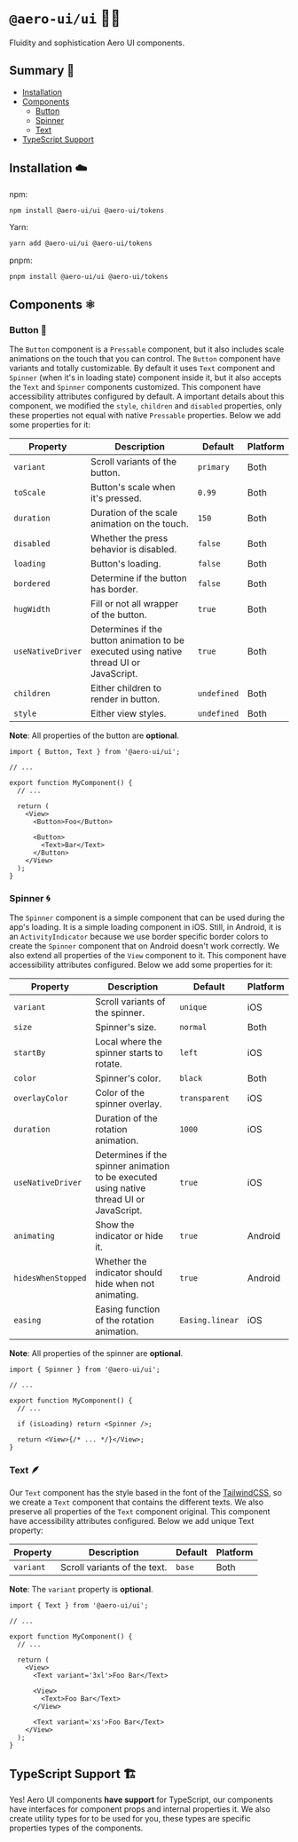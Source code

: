 # `@aero-ui/ui` 👨‍🎨

Fluidity and sophistication Aero UI components.

## Summary 📖

- [Installation](#installation-️)
- [Components](#components-️)
  - [Button](#button-)
  - [Spinner](#spinner-)
  - [Text](#text-)
- [TypeScript Support](#typescript-support-️)

## Installation ☁️

npm:

```sh
npm install @aero-ui/ui @aero-ui/tokens
```

Yarn:

```sh
yarn add @aero-ui/ui @aero-ui/tokens
```

pnpm:

```sh
pnpm install @aero-ui/ui @aero-ui/tokens
```

## Components ⚛️

### Button 🔘

The `Button` component is a `Pressable` component, but it also includes scale animations on the touch that you can control. The `Button` component have variants and totally customizable. By default it uses `Text` component and `Spinner` (when it's in loading state) component inside it, but it also accepts the `Text` and `Spinner` components customized. This component have accessibility attributes configured by default. A important details about this component, we modified the `style`, `children` and `disabled` properties, only these properties not equal with native `Pressable` properties. Below we add some properties for it:

| Property          | Description                                                                             | Default     | Platform |
| ----------------- | --------------------------------------------------------------------------------------- | ----------- | -------- |
| `variant`         | Scroll variants of the button.                                                          | `primary`   | Both     |
| `toScale`         | Button's scale when it's pressed.                                                       | `0.99`      | Both     |
| `duration`        | Duration of the scale animation on the touch.                                           | `150`       | Both     |
| `disabled`        | Whether the press behavior is disabled.                                                 | `false`     | Both     |
| `loading`         | Button's loading.                                                                       | `false`     | Both     |
| `bordered`        | Determine if the button has border.                                                     | `false`     | Both     |
| `hugWidth`        | Fill or not all wrapper of the button.                                                  | `true`      | Both     |
| `useNativeDriver` | Determines if the button animation to be executed using native thread UI or JavaScript. | `true`      | Both     |
| `children`        | Either children to render in button.                                                    | `undefined` | Both     |
| `style`           | Either view styles.                                                                     | `undefined` | Both     |

**Note**: All properties of the button are **optional**.

```tsx
import { Button, Text } from '@aero-ui/ui';

// ...

export function MyComponent() {
  // ...

  return (
    <View>
      <Button>Foo</Button>

      <Button>
        <Text>Bar</Text>
      </Button>
    </View>
  );
}
```

### Spinner 🌀

The `Spinner` component is a simple component that can be used during the app's loading. It is a simple loading component in iOS. Still, in Android, it is an `ActivityIndicator` because we use border specific border colors to create the `Spinner` component that on Android doesn't work correctly. We also extend all properties of the `View` component to it. This component have accessibility attributes configured. Below we add some properties for it:

| Property           | Description                                                                              | Default         | Platform |
| ------------------ | ---------------------------------------------------------------------------------------- | --------------- | -------- |
| `variant`          | Scroll variants of the spinner.                                                          | `unique`        | iOS      |
| `size`             | Spinner's size.                                                                          | `normal`        | Both     |
| `startBy`          | Local where the spinner starts to rotate.                                                | `left`          | iOS      |
| `color`            | Spinner's color.                                                                         | `black`         | Both     |
| `overlayColor`     | Color of the spinner overlay.                                                            | `transparent`   | iOS      |
| `duration`         | Duration of the rotation animation.                                                      | `1000`          | iOS      |
| `useNativeDriver`  | Determines if the spinner animation to be executed using native thread UI or JavaScript. | `true`          | iOS      |
| `animating`        | Show the indicator or hide it.                                                           | `true`          | Android  |
| `hidesWhenStopped` | Whether the indicator should hide when not animating.                                    | `true`          | Android  |
| `easing`           | Easing function of the rotation animation.                                               | `Easing.linear` | iOS      |

**Note**: All properties of the spinner are **optional**.

```tsx
import { Spinner } from '@aero-ui/ui';

// ...

export function MyComponent() {
  // ...

  if (isLoading) return <Spinner />;

  return <View>{/* ... */}</View>;
}
```

### Text 🪶

Our `Text` component has the style based in the font of the [TailwindCSS](https://tailwindcss.com/), so we create a `Text` component that contains the different texts. We also preserve all properties of the `Text` component original. This component have accessibility attributes configured. Below we add unique Text property:

| Property  | Description                  | Default | Platform |
| --------- | ---------------------------- | ------- | -------- |
| `variant` | Scroll variants of the text. | `base`  | Both     |

**Note**: The `variant` property is **optional**.

```tsx
import { Text } from '@aero-ui/ui';

// ...

export function MyComponent() {
  // ...

  return (
    <View>
      <Text variant='3xl'>Foo Bar</Text>

      <View>
        <Text>Foo Bar</Text>
      </View>

      <Text variant='xs'>Foo Bar</Text>
    </View>
  );
}
```

## TypeScript Support 🏗️

Yes! Aero UI components **have support** for TypeScript, our components have interfaces for component props and internal properties it. We also create utility types for to be used for you, these types are specific properties types of the components.
